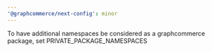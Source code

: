 ```yaml
---
'@graphcommerce/next-config': minor
---
```


To have additional namespaces be considered as a graphcommerce package, set PRIVATE_PACKAGE_NAMESPACES
